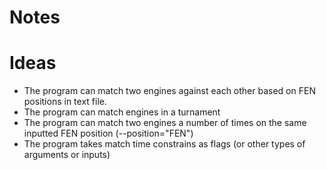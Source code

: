 # Notes

# Ideas
- The program can match two engines against each other based on FEN positions in text file.
- The program can match engines in a turnament
- The program can match two engines a number of times on the same inputted FEN position (--position="FEN")
- The program takes match time constrains as flags (or other types of arguments or inputs)
